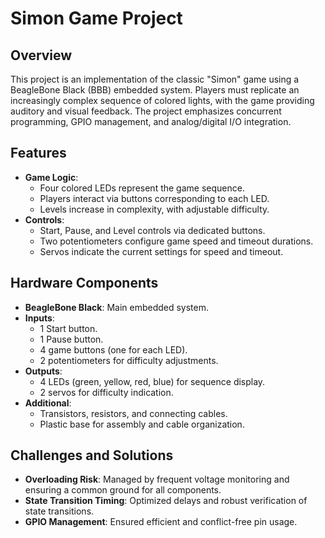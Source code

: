 # Simon Game Project

## Overview

This project is an implementation of the classic "Simon" game using a BeagleBone Black (BBB) embedded system. Players must replicate an increasingly complex sequence of colored lights, with the game providing auditory and visual feedback. The project emphasizes concurrent programming, GPIO management, and analog/digital I/O integration.

## Features

- **Game Logic**:
  - Four colored LEDs represent the game sequence.
  - Players interact via buttons corresponding to each LED.
  - Levels increase in complexity, with adjustable difficulty.
- **Controls**:
  - Start, Pause, and Level controls via dedicated buttons.
  - Two potentiometers configure game speed and timeout durations.
  - Servos indicate the current settings for speed and timeout.

## Hardware Components

- **BeagleBone Black**: Main embedded system.
- **Inputs**:
  - 1 Start button.
  - 1 Pause button.
  - 4 game buttons (one for each LED).
  - 2 potentiometers for difficulty adjustments.
- **Outputs**:
  - 4 LEDs (green, yellow, red, blue) for sequence display.
  - 2 servos for difficulty indication.
- **Additional**:
  - Transistors, resistors, and connecting cables.
  - Plastic base for assembly and cable organization.
 
 ## Challenges and Solutions

- **Overloading Risk**: Managed by frequent voltage monitoring and ensuring a common ground for all components.
- **State Transition Timing**: Optimized delays and robust verification of state transitions.
- **GPIO Management**: Ensured efficient and conflict-free pin usage.
